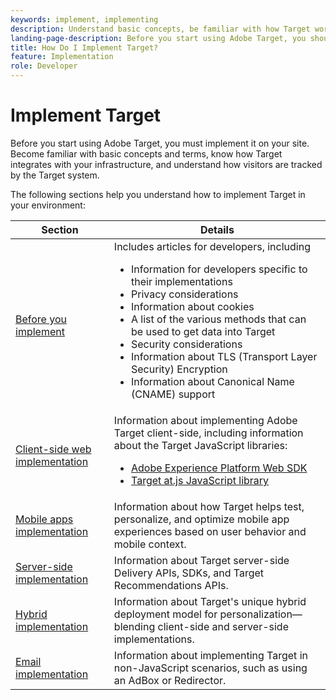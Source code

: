 ```yaml
---
keywords: implement, implementing
description: Understand basic concepts, be familiar with how Target works and integrates with your infrastructure, and understand how visitors are tracked.
landing-page-description: Before you start using Adobe Target, you should implement it on your site, understand a few basic concepts and terms, and be familiar with how Target works.
title: How Do I Implement Target?
feature: Implementation
role: Developer
---
```

# Implement Target

Before you start using Adobe Target, you must implement it on your site. Become familiar with basic concepts and terms, know how Target integrates with your infrastructure, and understand how visitors are tracked by the Target system.

The following sections help you understand how to implement Target in your environment:

|Section|Details|
| --- | --- |
|[Before you implement](/help/dev/before-implement/)|Includes articles for developers, including<ul><li>Information for developers specific to their implementations</li><li>Privacy considerations</li><li>Information about cookies</li><li>A list of the various methods that can be used to get data into Target</li><li>Security considerations</li><li>Information about TLS (Transport Layer Security) Encryption</li><li>Information about Canonical Name (CNAME) support</li></ul>|
|[Client-side web implementation](/help/dev/implement/client-side/overview.md)|Information about implementing Adobe Target client-side, including information about the Target JavaScript libraries:<ul><li>[Adobe Experience Platform Web SDK](/help/dev/implement/client-side/aep-web-sdk.md)</li><li>[Target at.js JavaScript library](/help/dev/implement/client-side/atjs/how-atjs-works/how-atjs-works.md)</li></ul>|
|[Mobile apps implementation](/help/dev/implement/mobile/)|Information about how Target helps test, personalize, and optimize mobile app experiences based on user behavior and mobile context.|
|[Server-side implementation](/help/dev/implement/server-side/server-side-overview.md)|Information about Target server-side Delivery APIs, SDKs, and Target Recommendations APIs.|
|[Hybrid implementation](/help/dev/implement/hybrid/)|Information about Target's unique hybrid deployment model for personalization&mdash;blending client-side and server-side implementations.|
|[Email implementation](/help/dev/implement/email/overview.md)|Information about implementing Target in non-JavaScript scenarios, such as using an AdBox or Redirector.|
